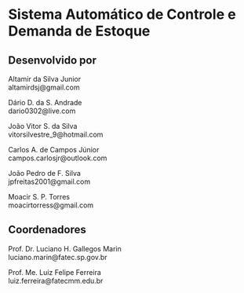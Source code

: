 # Sistema Automático de Controle e Demanda de Estoque

## Desenvolvido por

<p>Altamir da Silva Junior<br>
altamirdsj@gmail.com</p>

<p>Dário D. da S. Andrade<br>
dario0302@live.com<p>
  
<p>João Vitor S. da Silva<br>
vitorsilvestre_9@hotmail.com</p>

<p>Carlos A. de Campos Júnior<br>
campos.carlosjr@outlook.com</p>

<p>João Pedro de F. Silva<br>
jpfreitas2001@gmail.com</p>

<p>Moacir S. P. Torres<br>
moacirtorress@gmail.com</p>

## Coordenadores

<p>Prof. Dr. Luciano H. Gallegos Marin<br>
luciano.marin@fatec.sp.gov.br</p>


<p>Prof. Me. Luiz Felipe Ferreira<br>
luiz.ferreira@fatecmm.edu.br</p>
